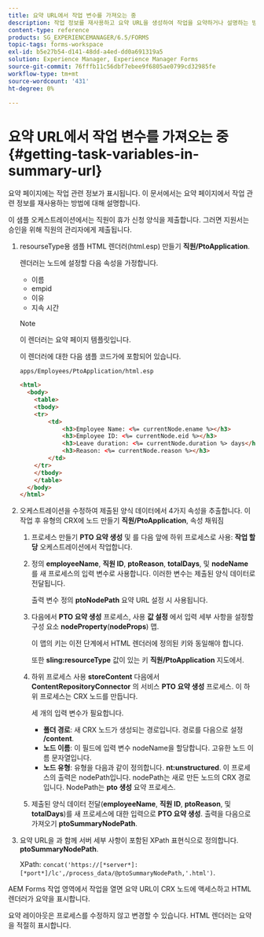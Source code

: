 ```yaml
---
title: 요약 URL에서 작업 변수를 가져오는 중
description: 작업 정보를 재사용하고 요약 URL을 생성하여 작업을 요약하거나 설명하는 방법.
content-type: reference
products: SG_EXPERIENCEMANAGER/6.5/FORMS
topic-tags: forms-workspace
exl-id: b5e27b54-d141-48dd-a4ed-dd0a691319a5
solution: Experience Manager, Experience Manager Forms
source-git-commit: 76fffb11c56dbf7ebee9f6805ae0799cd32985fe
workflow-type: tm+mt
source-wordcount: '431'
ht-degree: 0%

---
```


# 요약 URL에서 작업 변수를 가져오는 중 {#getting-task-variables-in-summary-url}

요약 페이지에는 작업 관련 정보가 표시됩니다. 이 문서에서는 요약 페이지에서 작업 관련 정보를 재사용하는 방법에 대해 설명합니다.

이 샘플 오케스트레이션에서는 직원이 휴가 신청 양식을 제출합니다. 그러면 지원서는 승인을 위해 직원의 관리자에게 제출됩니다.

1. resourseType용 샘플 HTML 렌더러(html.esp) 만들기 **직원/PtoApplication**.

   렌더러는 노드에 설정할 다음 속성을 가정합니다.

   * 이름
   * empid
   * 이유
   * 지속 시간

   >[!NOTE]
   >
   >이 렌더러는 요약 페이지 템플릿입니다.

   이 렌더러에 대한 다음 샘플 코드가에 포함되어 있습니다.

   `apps/Employees/PtoApplication/html.esp`

   ```html
   <html>
     <body>
       <table>
       <tbody>
       <tr>
           <td>
               <h3>Employee Name: <%= currentNode.ename %></h3>
               <h3>Employee ID: <%= currentNode.eid %></h3>
               <h3>Leave duration: <%= currentNode.duration %> days</h3>
               <h3>Reason: <%= currentNode.reason %></h3>
           </td>
       </tr>
       </tbody>
       </table>
     </body>
   </html>
   ```

1. 오케스트레이션을 수정하여 제출된 양식 데이터에서 4가지 속성을 추출합니다. 이 작업 후 유형의 CRX에 노드 만들기 **직원/PtoApplication**, 속성 채워짐

   1. 프로세스 만들기 **PTO 요약 생성** 및 를 다음 앞에 하위 프로세스로 사용: **작업 할당** 오케스트레이션에서 작업합니다.
   1. 정의 **employeeName**, **직원 ID**, **ptoReason**, **totalDays**, 및 **nodeName** 를 새 프로세스의 입력 변수로 사용합니다. 이러한 변수는 제출된 양식 데이터로 전달됩니다.

      출력 변수 정의 **ptoNodePath** 요약 URL 설정 시 사용됩니다.

   1. 다음에서 **PTO 요약 생성** 프로세스, 사용 **값 설정** 에서 입력 세부 사항을 설정할 구성 요소 **nodeProperty**(**nodeProps**) 맵.

      이 맵의 키는 이전 단계에서 HTML 렌더러에 정의된 키와 동일해야 합니다.

      또한 **sling:resourceType** 값이 있는 키 **직원/PtoApplication** 지도에서.

   1. 하위 프로세스 사용 **storeContent** 다음에서 **ContentRepositoryConnector** 의 서비스 **PTO 요약 생성** 프로세스. 이 하위 프로세스는 CRX 노드를 만듭니다.

      세 개의 입력 변수가 필요합니다.

      * **폴더 경로**: 새 CRX 노드가 생성되는 경로입니다. 경로를 다음으로 설정 **/content**.
      * **노드 이름**: 이 필드에 입력 변수 nodeName을 할당합니다. 고유한 노드 이름 문자열입니다.
      * **노드 유형**: 유형을 다음과 같이 정의합니다. **nt:unstructured**. 이 프로세스의 출력은 nodePath입니다. nodePath는 새로 만든 노드의 CRX 경로입니다. NodePath는 **pto 생성** 요약 프로세스.

   1. 제출된 양식 데이터 전달(**employeeName**, **직원 ID**, **ptoReason**, 및 **totalDays**)를 새 프로세스에 대한 입력으로 **PTO 요약 생성**. 출력을 다음으로 가져오기 **ptoSummaryNodePath**.

1. 요약 URL을 과 함께 서버 세부 사항이 포함된 XPath 표현식으로 정의합니다. **ptoSummaryNodePath**.

   XPath: `concat('https://[*server*]:[*port*]/lc',/process_data/@ptoSummaryNodePath,'.html')`.

AEM Forms 작업 영역에서 작업을 열면 요약 URL이 CRX 노드에 액세스하고 HTML 렌더러가 요약을 표시합니다.

요약 레이아웃은 프로세스를 수정하지 않고 변경할 수 있습니다. HTML 렌더러는 요약을 적절히 표시합니다.
